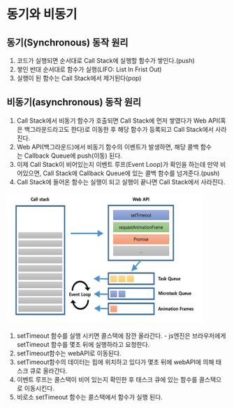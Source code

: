 # 동기와 비동기

## 동기(Synchronous) 동작 원리
1. 코드가 실행되면 순서대로 Call Stack에 실행할 함수가 쌓인다.(push)
2. 쌓인 반대 순서대로 함수가 실행(LIFO: List In Frist Out)
3. 실행이 된 함수는 Call Stack에서 제거된다(pop)

## 비동기(asynchronous) 동작 원리
1. Call Stack에서 비동기 함수가 호출되면 Call Stack에 먼저 쌓였다가 Web API(혹은 백그라운드라고도 한다)로 이동한 후 해당 함수가 등록되고 Call Stack에서 사라진다.
2. Web API(백그라운드)에서 비동기 함수의 이벤트가 발생하면, 해당 콜백 함수는 Callback Queue에 push(이동) 된다.
3. 이제 Call Stack이 비어있는지 이벤트 루프(Event Loop)가 확인을 하는데 만약 비어있으면, Call Stack에 Callback Queue에 있는 콜백 함수를 넘겨준다.(push)
4. Call Stack에 들어온 함수는 실행이 되고 실행이 끝나면 Call Stack에서 사라진다.

<img src="./../Image/Event%20Loof.png" width="450px" height="300px" title="px(픽셀) 크기 설정" alt="RubberDuck"></img>

1. setTimeout 함수를 실행 시키면 콜스택에 잠깐 올라간다. - js엔진은 브라우저에게 setTimeout 함수를 몇초 뒤에 실행하라고 요청한다.
2. setTimeout함수는 webAPI로 이동된다.
3. setTimeout함수의 데이터는 힙에 위치하고 있다가 몇초 뒤에 webAPI에 의해 태스크 큐로 올라간다.
4. 이벤트 루프는 콜스택이 비어 있는지 확인한 후 태스크 큐에 있는 함수를 콜스택으로 이동시킨다.
5. 비로소 setTimeout 함수는 콜스택에서 함수가 실행 된다.

